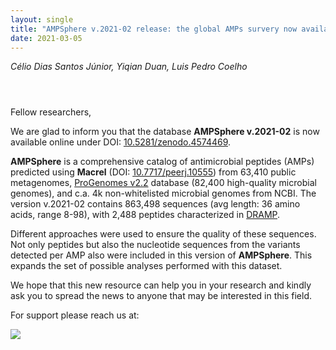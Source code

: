 ```yaml
---
layout: single
title: "AMPSphere v.2021-02 release: the global AMPs survery now available at Zenodo"
date: 2021-03-05
---
```

_Célio Dias Santos Júnior, Yiqian Duan, Luis Pedro Coelho_

<div style="padding: 1em" markdown="1">

</div>


Fellow researchers,

We are glad to inform you that the database **AMPSphere v.2021-02** is now available online under DOI: [10.5281/zenodo.4574469](https://zenodo.org/record/4574469#.YEI4HhERWV4).

**AMPSphere** is a comprehensive catalog of antimicrobial peptides (AMPs) predicted using **Macrel** (DOI: [10.7717/peerj.10555](https://peerj.com/articles/10555/)) from 63,410 public metagenomes, [ProGenomes v2.2](progenomes.embl.de/) database (82,400 high-quality microbial genomes), and c.a. 4k non-whitelisted microbial genomes from NCBI. The version v.2021-02 contains 863,498 sequences (avg length: 36 amino acids, range 8-98), with 2,488 peptides characterized in [DRAMP](dramp.cpu-bioinfor.org/).

Different approaches were used to ensure the quality of these sequences. Not only peptides but also the nucleotide sequences from the variants detected per AMP also were included in this version of **AMPSphere**. This expands the set of possible analyses performed with this dataset.

We hope that this new resource can help you in your research and kindly ask you to spread the news to anyone that may be interested in this field.

For support please reach us at:

<a href="mailto:ampsphere-users@googlegroups.com?subject=AMPSphere%20v.2021-02:%20Release%20Support"><img src="https://img.shields.io/badge/AMPSphere-Google%20group-blue"/></a>


